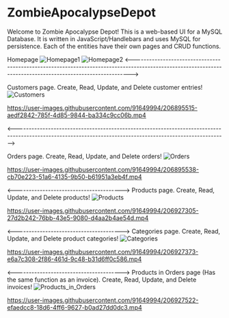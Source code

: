 # ZombieApocalypseDepot
Welcome to Zombie Apocalypse Depot! This is a web-based UI for a MySQL Database. It is written in JavaScript/Handlebars and uses MySQL for persistence. Each of the entities have their own pages and CRUD functions. 

Homepage
![Homepage1](https://user-images.githubusercontent.com/91649994/206895504-3afad9e2-749e-4806-8c43-0e2d41f3fa5f.PNG)
![Homepage2](https://user-images.githubusercontent.com/91649994/206895505-a8e9660b-5aec-490c-8bc6-40b8fc818f99.PNG)
<----------------------------------------------------------------------------------------------------------------------------------------------------------->

Customers page. Create, Read, Update, and Delete customer entries!
![Customers](https://user-images.githubusercontent.com/91649994/206895511-f723e207-d2a1-4fe2-a838-c7451693a852.PNG)


https://user-images.githubusercontent.com/91649994/206895515-aedf2842-785f-4d85-9844-ba334c9cc06b.mp4

<----------------------------------------------------------------------------------------------------------------------------------------------------------->

Orders page. Create, Read, Update, and Delete orders!
![Orders](https://user-images.githubusercontent.com/91649994/206895533-07e0a22a-0d4f-44e7-9d83-3d91bba01ec1.PNG)


https://user-images.githubusercontent.com/91649994/206895538-cb70e223-51a6-4135-9b50-b61951a3eb4f.mp4

<--------------------------------------->
Products page. Create, Read, Update, and Delete products!
![Products](https://user-images.githubusercontent.com/91649994/206927273-a80a914e-4069-4673-97ec-7066ab5c7f37.PNG)


https://user-images.githubusercontent.com/91649994/206927305-27d2b242-76bb-43e5-9080-d4aa2b4ae54d.mp4

<--------------------------------------->
Categories page. Create, Read, Update, and Delete product categories!
![Categories](https://user-images.githubusercontent.com/91649994/206927357-6ea389f2-9b2a-4a2b-87db-2c9a970b9eae.PNG)


https://user-images.githubusercontent.com/91649994/206927373-e6a7c308-2f86-461d-9c48-b31d6ff0c586.mp4

<--------------------------------------->
Products in Orders page (Has the same function as an invoice). Create, Read, Update, and Delete invoices! 
![Products_in_Orders](https://user-images.githubusercontent.com/91649994/206927511-0986ce16-0a02-4811-b16d-6508ea69a5f2.PNG)


https://user-images.githubusercontent.com/91649994/206927522-efaedcc8-18d6-4ff6-9627-b0ad27dd0dc3.mp4

